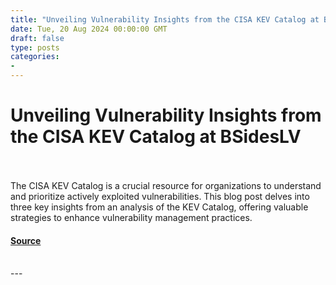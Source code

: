 ```yaml
---
title: "Unveiling Vulnerability Insights from the CISA KEV Catalog at BSidesLV"
date: Tue, 20 Aug 2024 00:00:00 GMT
draft: false
type: posts
categories: 
- 
---
```

# Unveiling Vulnerability Insights from the CISA KEV Catalog at BSidesLV

<br/>

<br/>
The CISA KEV Catalog is a crucial resource for organizations to understand and prioritize actively exploited vulnerabilities. This blog post delves into three key insights from an analysis of the KEV Catalog, offering valuable strategies to enhance vulnerability management practices.

#### [Source](https://www.greynoise.io/blog/unveiling-vulnerability-insights-from-the-cisa-kev-catalog-at-bsideslv)

<br/>
---
